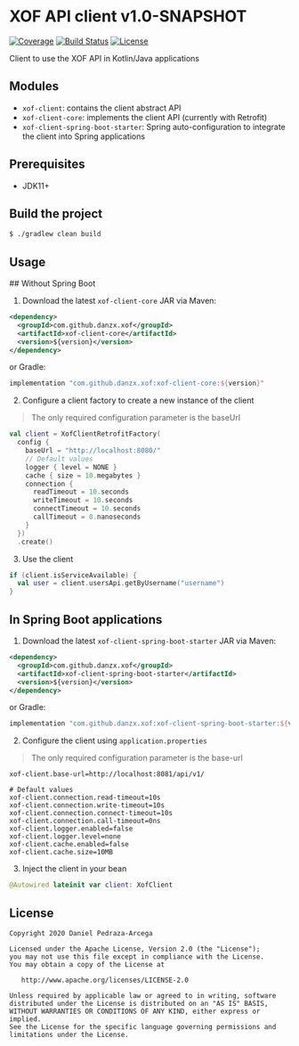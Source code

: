 # XOF API client v1.0-SNAPSHOT

[![Coverage](https://codecov.io/gh/dan-zx/xof-api-client/branch/develop/graph/badge.svg)](https://codecov.io/gh/dan-zx/xof-api-client)
[![Build Status](https://api.travis-ci.com/dan-zx/xof-api-client.svg?branch=develop)](https://travis-ci.com/dan-zx/xof-api-client)
[![License](https://img.shields.io/badge/licence-Apache_Licence_2.0-blue.svg)](https://www.apache.org/licenses/LICENSE-2.0.html)

Client to use the XOF API in Kotlin/Java applications

Modules
-------

* `xof-client`: contains the client abstract API
* `xof-client-core`: implements the client API (currently with Retrofit)
* `xof-client-spring-boot-starter`: Spring auto-configuration to integrate the client into Spring applications

Prerequisites
-------------

  * JDK11+

Build the project
-----------------

```sh
$ ./gradlew clean build
```

Usage
-----

## Without Spring Boot

1. Download the latest `xof-client-core` JAR via Maven:

  ```xml
  <dependency>
    <groupId>com.github.danzx.xof</groupId>
    <artifactId>xof-client-core</artifactId>
    <version>${version}</version>
  </dependency>
  ```

  or Gradle:

  ```groovy
  implementation "com.github.danzx.xof:xof-client-core:${version}"
  ```

2. Configure a client factory to create a new instance of the client

  > The only required configuration parameter is the baseUrl

  ```kotlin
  val client = XofClientRetrofitFactory(
    config {
      baseUrl = "http://localhost:8080/"
      // Default values
      logger { level = NONE }
      cache { size = 10.megabytes }
      connection {
        readTimeout = 10.seconds
        writeTimeout = 10.seconds
        connectTimeout = 10.seconds
        callTimeout = 0.nanoseconds
      }
    })
    .create()
  ```

3. Use the client

  ```kotlin
  if (client.isServiceAvailable) {
    val user = client.usersApi.getByUsername("username")
  }
  ```

## In Spring Boot applications

1. Download the latest `xof-client-spring-boot-starter` JAR via Maven:

  ```xml
  <dependency>
    <groupId>com.github.danzx.xof</groupId>
    <artifactId>xof-client-spring-boot-starter</artifactId>
    <version>${version}</version>
  </dependency>
  ```

  or Gradle:

  ```groovy
  implementation "com.github.danzx.xof:xof-client-spring-boot-starter:${version}"
  ```

2. Configure the client using `application.properties`

  > The only required configuration parameter is the base-url

  ```properties
  xof-client.base-url=http://localhost:8081/api/v1/

  # Default values
  xof-client.connection.read-timeout=10s
  xof-client.connection.write-timeout=10s
  xof-client.connection.connect-timeout=10s
  xof-client.connection.call-timeout=0ns
  xof-client.logger.enabled=false
  xof-client.logger.level=none
  xof-client.cache.enabled=false
  xof-client.cache.size=10MB
  ```

3. Inject the client in your bean

  ```kotlin
  @Autowired lateinit var client: XofClient
  ```

License
-------

    Copyright 2020 Daniel Pedraza-Arcega

    Licensed under the Apache License, Version 2.0 (the "License");
    you may not use this file except in compliance with the License.
    You may obtain a copy of the License at

       http://www.apache.org/licenses/LICENSE-2.0

    Unless required by applicable law or agreed to in writing, software
    distributed under the License is distributed on an "AS IS" BASIS,
    WITHOUT WARRANTIES OR CONDITIONS OF ANY KIND, either express or implied.
    See the License for the specific language governing permissions and
    limitations under the License.
